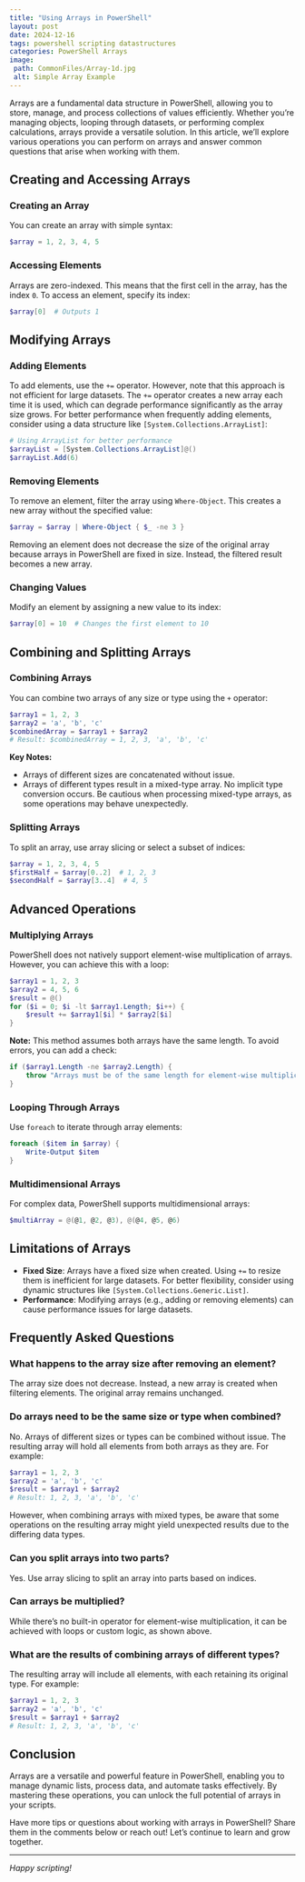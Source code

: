 ```yaml
---
title: "Using Arrays in PowerShell"
layout: post
date: 2024-12-16
tags: powershell scripting datastructures
categories: PowerShell Arrays
image:
 path: CommonFiles/Array-1d.jpg
 alt: Simple Array Example
---
```


Arrays are a fundamental data structure in PowerShell, allowing you to store, manage, and process collections of values efficiently. Whether you’re managing objects, looping through datasets, or performing complex calculations, arrays provide a versatile solution. In this article, we’ll explore various operations you can perform on arrays and answer common questions that arise when working with them.

## Creating and Accessing Arrays

### Creating an Array
You can create an array with simple syntax:
```powershell
$array = 1, 2, 3, 4, 5
```

### Accessing Elements
Arrays are zero-indexed. This means that the first cell in the array, has the index ```0```. To access an element, specify its index:
```powershell
$array[0]  # Outputs 1
```

## Modifying Arrays

### Adding Elements
To add elements, use the `+=` operator. However, note that this approach is not efficient for large datasets. The `+=` operator creates a new array each time it is used, which can degrade performance significantly as the array size grows. For better performance when frequently adding elements, consider using a data structure like `[System.Collections.ArrayList]`:
```powershell
# Using ArrayList for better performance
$arrayList = [System.Collections.ArrayList]@()
$arrayList.Add(6)
```

### Removing Elements
To remove an element, filter the array using `Where-Object`. This creates a new array without the specified value:
```powershell
$array = $array | Where-Object { $_ -ne 3 }
```
Removing an element does not decrease the size of the original array because arrays in PowerShell are fixed in size. Instead, the filtered result becomes a new array.

### Changing Values
Modify an element by assigning a new value to its index:
```powershell
$array[0] = 10  # Changes the first element to 10
```

## Combining and Splitting Arrays

### Combining Arrays
You can combine two arrays of any size or type using the `+` operator:
```powershell
$array1 = 1, 2, 3
$array2 = 'a', 'b', 'c'
$combinedArray = $array1 + $array2
# Result: $combinedArray = 1, 2, 3, 'a', 'b', 'c'
```
**Key Notes:**
- Arrays of different sizes are concatenated without issue.
- Arrays of different types result in a mixed-type array. No implicit type conversion occurs. Be cautious when processing mixed-type arrays, as some operations may behave unexpectedly.

### Splitting Arrays
To split an array, use array slicing or select a subset of indices:
```powershell
$array = 1, 2, 3, 4, 5
$firstHalf = $array[0..2]  # 1, 2, 3
$secondHalf = $array[3..4]  # 4, 5
```

## Advanced Operations

### Multiplying Arrays
PowerShell does not natively support element-wise multiplication of arrays. However, you can achieve this with a loop:
```powershell
$array1 = 1, 2, 3
$array2 = 4, 5, 6
$result = @()
for ($i = 0; $i -lt $array1.Length; $i++) {
    $result += $array1[$i] * $array2[$i]
}
```
**Note:** This method assumes both arrays have the same length. To avoid errors, you can add a check:
```powershell
if ($array1.Length -ne $array2.Length) {
    throw "Arrays must be of the same length for element-wise multiplication."
}
```

### Looping Through Arrays
Use `foreach` to iterate through array elements:
```powershell
foreach ($item in $array) {
    Write-Output $item
}
```

### Multidimensional Arrays
For complex data, PowerShell supports multidimensional arrays:
```powershell
$multiArray = @(@1, @2, @3), @(@4, @5, @6)
```

## Limitations of Arrays
- **Fixed Size**: Arrays have a fixed size when created. Using `+=` to resize them is inefficient for large datasets. For better flexibility, consider using dynamic structures like `[System.Collections.Generic.List]`.
- **Performance**: Modifying arrays (e.g., adding or removing elements) can cause performance issues for large datasets.

## Frequently Asked Questions

### What happens to the array size after removing an element?
The array size does not decrease. Instead, a new array is created when filtering elements. The original array remains unchanged.

### Do arrays need to be the same size or type when combined?
No. Arrays of different sizes or types can be combined without issue. The resulting array will hold all elements from both arrays as they are. For example:
```powershell
$array1 = 1, 2, 3
$array2 = 'a', 'b', 'c'
$result = $array1 + $array2
# Result: 1, 2, 3, 'a', 'b', 'c'
```
However, when combining arrays with mixed types, be aware that some operations on the resulting array might yield unexpected results due to the differing data types.

### Can you split arrays into two parts?
Yes. Use array slicing to split an array into parts based on indices.

### Can arrays be multiplied?
While there’s no built-in operator for element-wise multiplication, it can be achieved with loops or custom logic, as shown above.

### What are the results of combining arrays of different types?
The resulting array will include all elements, with each retaining its original type. For example:
```powershell
$array1 = 1, 2, 3
$array2 = 'a', 'b', 'c'
$result = $array1 + $array2
# Result: 1, 2, 3, 'a', 'b', 'c'
```

## Conclusion
Arrays are a versatile and powerful feature in PowerShell, enabling you to manage dynamic lists, process data, and automate tasks effectively. By mastering these operations, you can unlock the full potential of arrays in your scripts.

Have more tips or questions about working with arrays in PowerShell? Share them in the comments below or reach out! Let’s continue to learn and grow together.

---

*Happy scripting!*
